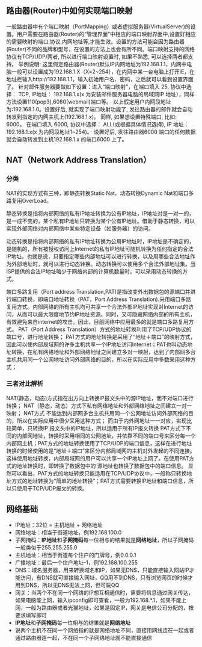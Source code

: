 ## 路由器(Router)中如何实现端口映射
一般路由器中有个端口映射（PortMapping）或者虚拟服务器(VirtualServer)的设置。用户需要在路由器(Router)的“管理界面”中相应的端口映射界面中,设置好相应的需要映射的端口,协议,内网地址等,才能生效。设置的方法可能会因为路由器(Router)不同的品牌和型号，在设置的方法上也会有所不同。端口映射支持的网络协议有TCP/UDP/两者, 所以进行端口映射设置时, 如果不熟悉, 可以选择两者都支持。
举例说明:
这里假定路由器(Router)默认IP内网地址为192.168.1.1，内网中电脑一般可以设置成为192.168.1.X（X=2~254），在内网中某一台电脑上打开IE，在地址栏输入http://192.168.1.1，输入初始用户名、密码，之后就可以看到设置界面了。
针对邮件服务器要做如下设置：进入“端口映射”，在端口填入 25, 协议中选择： TCP, IP地址： 192.168.1.x(x 为安装邮件服务器电脑的局域网IP 地址），同样方法设置110(pop3),6080(webmail)端口等。 以上假定用户内网段地址为:192.168.1.0。设置好后, 就实现了端口映射功能了, 发往路由器的邮件就会自动转发到指定的内网主机上(192.168.1.x)。
同样, 如果想设置特殊端口, 比如: 6000。 在端口填入 6000, 协议中选择： ALL(或根据具体情况选择), IP 地址：192.168.1.x(x 为内网段地址1~254)。 设置好后, 发往路由器6000 端口的任何数据就会自动转发到主机192.168.1.x 的端口6000 上了。

## NAT（Network Address Translation）
### 分类
NAT的实现方式有三种，即静态转换Static Nat、动态转换Dynamic Nat和端口多路复用OverLoad。

静态转换是指将内部网络的私有IP地址转换为公有IP地址，IP地址对是一对一的，是一成不变的，某个私有IP地址只转换为某个公有IP地址。借助于静态转换，可以实现外部网络对内部网络中某些特定设备（如服务器）的访问。

动态转换是指将内部网络的私有IP地址转换为公用IP地址时，IP地址是不确定的，是随机的，所有被授权访问上Internet的私有IP地址可随机转换为任何指定的合法IP地址。也就是说，只要指定哪些内部地址可以进行转换，以及用哪些合法地址作为外部地址时，就可以进行动态转换。动态转换可以使用多个合法外部地址集。当ISP提供的合法IP地址略少于网络内部的计算机数量时。可以采用动态转换的方式。

端口多路复用（Port address Translation,PAT)是指改变外出数据包的源端口并进行端口转换，即端口地址转换（PAT，Port Address Translation).采用端口多路复用方式。内部网络的所有主机均可共享一个合法外部IP地址实现对Internet的访问，从而可以最大限度地节约IP地址资源。同时，又可隐藏网络内部的所有主机，有效避免来自internet的攻击。因此，目前网络中应用最多的就是端口多路复用方式。
PAT（Port Address Translation）方式的地址转换利用了TCP/UDP协议的端口号，进行地址转换；
PAT方式的地址转换是采用了“地址＋端口”的映射方式，因此可以使内部局域网的许多主机共享一个IP地址访问Internet；PAT也叫动态地址转换，在私有网络地址和外部网络地址之间建立多对一映射，达到了内部网多台主机共用同一个公网地址访问外部网络的目的，所以在实际应用中多数采用这种方式；

### 三者对比解析
NAT(静态，动态)方式指在出方向上转换IP报文头中的源IP地址，而不对端口进行转换；
NAT（静态，动态）方式下私有网络地址和外部网络地址之间建立一对一映射；
NAT方式 不能达到内部网多台主机共用同一个公网地址访问外部网络的目的，所以在实际应用中很少采用这种方式；
而由于内外网地址一一对应，实现比较简单，只转换IP 报文头中的IP地址，所以适用于所有IP报文转换
PAT方式下不同的内部网地址，转换时采用相同的公网地址，并依靠不同的端口号来区分每一个内部网主机；PAT方式的地址转换使用了TCP/UDP的端口信息，这样在进行地址转换的时候使用的是“地址＋端口”来区分内部局域网的主机对外发起的不同连接。这样使用地址转换，内部局域网的用户可以共享一个IP地址上网了。在使用PAT方式的地址转换时，即转换了数据包中的 源地址也转换了数据包中的端口信息。
显然可以看出，PAT方式的地址转换只能适用在TCP/UDP协议中，一般称只转换地址方式的地址转换为“简单的地址转换”；PAT方式需要转换IP地址和端口信息，所以只使用于TCP/UDP报文的转换。

## 网络基础
- IP地址：32位 = 主机地址 + 网络地址
- 网络地址：相当于街道地址，例192.168.100.0
- 子网掩码：**IP地址**和**子网掩码**每一位相与的结果就是**网络地址**，所以子网掩码一般类似于255.255.255.0
- 主机地址：相当于街道每个住户的门牌号，例0.0.0.1
- 广播地址：最后一个住户地址-1，例192.168.100.255
- DNS：域名服务器，用来转换域名和IP，如果无DNS，只能直接输入网站IP才能访问，有DNS就可直接输入网址，QQ用不到DNS，只有浏览网页的时候才用到DNS，所以无DNS无法上网，但可玩QQ
- 网关：当两个不在同一个网络的IP想互相通信时，需要将信息通过网关传达，如果电脑能上网，输入ipconfig即可查看，一般为192.168.*.1，如果不能上网，一般为路由器或者光猫地址，如果是固定IP，网关是电信公司分配的，按要求填写即可
- **IP地址**和**子网掩码**每一位相与的结果就是**网络地址**
- 说两个主机不在同一个网络指的就是网络地址不同，直接用网线连在一起或者通过路由器连一起，不在同一个子网络地址就不能直接通信
